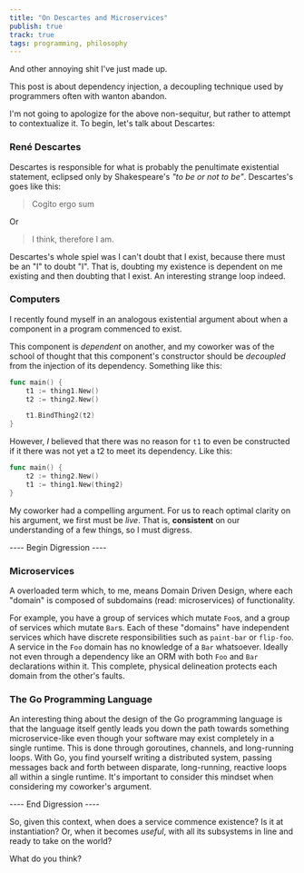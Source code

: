 ```yaml
---
title: "On Descartes and Microservices"
publish: true
track: true
tags: programming, philosophy
---
```


And other annoying shit I've just made up.

This post is about dependency injection, a decoupling technique used
by programmers often with wanton abandon.

I'm not going to apologize for the above non-sequitur, but rather to
attempt to contextualize it. To begin, let's talk about Descartes:

### René Descartes

Descartes is responsible for what is probably the penultimate
existential statement, eclipsed only by Shakespeare's _"to be or not
to be"_. Descartes's goes like this:

> Cogito ergo sum

Or

> I think, therefore I am.

Descartes's whole spiel was I can't doubt that I exist, because there
must be an "I" to doubt "I". That is, doubting my existence is
dependent on me existing and then doubting that I exist. An
interesting strange loop indeed.

### Computers

I recently found myself in an analogous existential argument about
when a component in a program commenced to exist.

This component is _dependent_ on another, and my coworker was of the
school of thought that this component's constructor should be
_decoupled_ from the injection of its dependency. Something like this:

```go
func main() {
	t1 := thing1.New()
	t2 := thing2.New()

	t1.BindThing2(t2)
}
```

However, _I_ believed that there was no reason for `t1` to even be
constructed if it there was not yet a t2 to meet its dependency. Like
this:

```go
func main() {
	t2 := thing2.New()
	t1 := thing1.New(thing2)
}
```

My coworker had a compelling argument. For us to reach optimal
clarity on his argument, we first must be _live_. That is,
__consistent__ on our understanding of a few things, so I must
digress.

---- Begin Digression ----

### Microservices

A overloaded term which, to me, means Domain Driven Design, where each
"domain" is composed of subdomains (read: microservices) of
functionality.

For example, you have a group of services which mutate `Foo`s, and a
group of services which mutate `Bar`s. Each of these "domains" have
independent services which have discrete responsibilities such as
`paint-bar` or `flip-foo`. A service in the `Foo` domain has no
knowledge of a `Bar` whatsoever. Ideally not even through a
dependency like an ORM with both `Foo` and `Bar` declarations within
it. This complete, physical delineation protects each domain from the
other's faults.

### The Go Programming Language

An interesting thing about the design of the Go programming language
is that the language itself gently leads you down the path towards
something microservice-like even though your software may exist
completely in a single runtime. This is done through goroutines,
channels, and long-running loops. With Go, you find yourself writing a
distributed system, passing messages back and forth between disparate,
long-running, reactive loops all within a single runtime. It's
important to consider this mindset when considering my coworker's
argument.

---- End Digression ----

So, given this context, when does a service commence existence? Is it
at instantiation? Or, when it becomes _useful_, with all its
subsystems in line and ready to take on the world?

What do you think?
